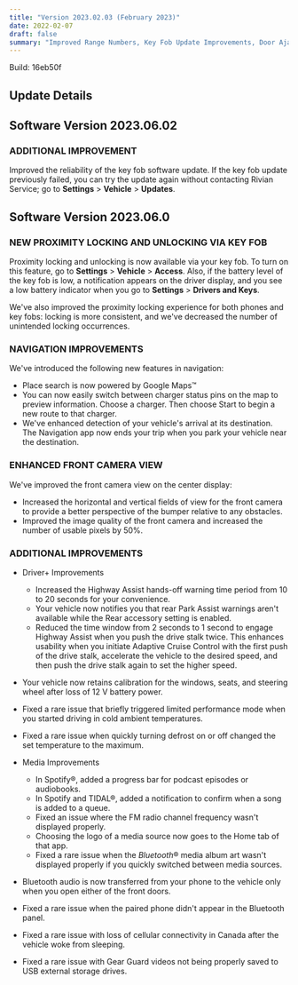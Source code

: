 ```yaml
---
title: "Version 2023.02.03 (February 2023)"
date: 2022-02-07
draft: false
summary: "Improved Range Numbers, Key Fob Update Improvements, Door Ajar Notification, and additional improvements."
---
```

Build: 16eb50f

## Update Details

## Software Version 2023.06.02

### ADDITIONAL IMPROVEMENT
Improved the reliability of the key fob software update. If the key fob update previously failed, you can try the update again without contacting Rivian Service; go to **Settings** > **Vehicle** > **Updates**.

## Software Version 2023.06.0

### NEW PROXIMITY LOCKING AND UNLOCKING VIA KEY FOB
Proximity locking and unlocking is now available via your key fob. To turn on this feature, go to **Settings** > **Vehicle** > **Access**. Also, if the battery level of the key fob is low, a notification appears on the driver display, and you see a low battery indicator when you go to **Settings** > **Drivers and Keys**.

We've also improved the proximity locking experience for both phones and key fobs: locking is more consistent, and we've decreased the number of unintended locking occurrences.

### NAVIGATION IMPROVEMENTS
We've introduced the following new features in navigation:
* Place search is now powered by Google Maps™
* You can now easily switch between charger status pins on the map to preview information. Choose a charger. Then choose Start to begin a new route to that charger.
* We've enhanced detection of your vehicle's arrival at its destination. The Navigation app now ends your trip when you park your vehicle near the destination.

### ENHANCED FRONT CAMERA VIEW
We've improved the front camera view on the center display:
* Increased the horizontal and vertical fields of view for the front camera to provide a better perspective of the bumper relative to any obstacles.
* Improved the image quality of the front camera and increased the number of usable pixels by 50%.

### ADDITIONAL IMPROVEMENTS
* Driver+ Improvements
  * Increased the Highway Assist hands-off warning time period from 10 to 20 seconds for your convenience.
  * Your vehicle now notifies you that rear Park Assist warnings aren't available while the Rear accessory setting is enabled.
  * Reduced the time window from 2 seconds to 1 second to engage Highway Assist when you push the drive stalk twice. This enhances usability when you initiate Adaptive Cruise Control with the first push of the drive stalk, accelerate the vehicle to the desired speed, and then push the drive stalk again to set the higher speed.
* Your vehicle now retains calibration for the windows, seats, and steering wheel after loss of 12 V battery power.
* Fixed a rare issue that briefly triggered limited performance mode when you started driving in cold ambient temperatures.
* Fixed a rare issue when quickly turning defrost on or off changed the set temperature to the maximum.

* Media Improvements
  * In Spotify®, added a progress bar for podcast episodes or audiobooks.
  * In Spotify and TIDAL®, added a notification to confirm when a song is added to a queue.
  * Fixed an issue where the FM radio channel frequency wasn't displayed properly.
  * Choosing the logo of a media source now goes to the Home tab of that app.
  * Fixed a rare issue when the *Bluetooth*® media album art wasn't displayed properly if you quickly switched between media sources.

* Bluetooth audio is now transferred from your phone to the vehicle only when you open either of the front doors.
* Fixed a rare issue when the paired phone didn't appear in the Bluetooth panel.
* Fixed a rare issue with loss of cellular connectivity in Canada after the vehicle woke from sleeping.
* Fixed a rare issue with Gear Guard videos not being properly saved to USB external storage drives.
